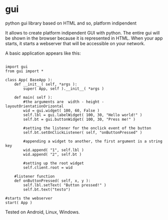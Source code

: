 gui
===

python gui library based on HTML and so, platform indipendent

It allows to create platform indipendent GUI with python. The entire gui will be shown in the browser because it is represented in HTML. When your app starts, it starts a webserver that will be accessible on your network.

A basic application appears like this:

<pre><code>
import gui
from gui import *

class App( BaseApp ):
	def __init__( self, *args ):
		super( App, self ).__init__( *args )
		
	def main( self ):
		#the arguments are	width - height - layoutOrientationOrizontal
		wid = gui.widget( 100, 60, False )
		self.lbl = gui.labelWidget( 100, 30, "Hello world!" )
		self.bt = gui.buttonWidget( 100, 30, "Press me!" )
			
		#setting the listener for the onclick event of the button
		self.bt.setOnClickListener( self, "onButtonPressed" )
		
		#appending a widget to another, the first argument is a string key
		wid.append( "1", self.lbl )
		wid.append( "2", self.bt )
			
		#setting up the root widget
		self.client.root = wid
	
	#listener function
	def onButtonPressed( self, x, y ):
		self.lbl.setText( "Button pressed!" )
		self.bt.text("testo")

#starts the webserver	
start( App )
</code></pre>


Tested on Android, Linux, Windows.
